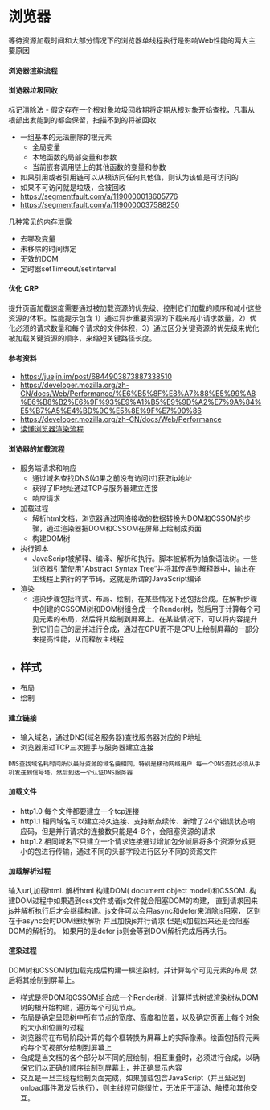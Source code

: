 # 浏览器

等待资源加载时间和大部分情况下的浏览器单线程执行是影响Web性能的两大主要原因

#### 浏览器渲染流程

#### 浏览器垃圾回收
标记清除法 - 假定存在一个根对象垃圾回收期将定期从根对象开始查找，凡事从根部出发能到的都会保留，扫描不到的将被回收
- 一组基本的无法删除的根元素
    - 全局变量
    - 本地函数的局部变量和参数
    - 当前嵌套调用链上的其他函数的变量和参数
- 如果引用或者引用链可以从根访问任何其他值，则认为该值是可访问的
- 如果不可访问就是垃圾，会被回收
- https://segmentfault.com/a/1190000018605776
- https://segmentfault.com/a/1190000037588250

几种常见的内存泄露
- 去哪及变量
- 未移除的时间绑定
- 无效的DOM
- 定时器setTimeout/setInterval

#### 优化 CRP
提升页面加载速度需要通过被加载资源的优先级、控制它们加载的顺序和减小这些资源的体积。性能提示包含 1）通过异步重要资源的下载来减小请求数量，2）优化必须的请求数量和每个请求的文件体积，3）通过区分关键资源的优先级来优化被加载关键资源的顺序，来缩短关键路径长度。

#### 参考资料

- https://juejin.im/post/6844903873887338510
- https://developer.mozilla.org/zh-CN/docs/Web/Performance/%E6%B5%8F%E8%A7%88%E5%99%A8%E6%B8%B2%E6%9F%93%E9%A1%B5%E9%9D%A2%E7%9A%84%E5%B7%A5%E4%BD%9C%E5%8E%9F%E7%90%86
- https://developer.mozilla.org/zh-CN/docs/Web/Performance
- [读懂浏览器渲染流程](https://www.sohu.com/a/223805109_820120)



#### 浏览器的加载流程

- 服务端请求和响应
    - 通过域名查找DNS(如果之前没有访问过)获取ip地址
    - 获得了IP地址通过TCP与服务器建立连接
    - 响应请求
- 加载过程
    - 解析html文档，浏览器通过网络接收的数据转换为DOM和CSSOM的步骤，通过渲染器把DOM和CSSOM在屏幕上绘制成页面
    - 构建DOM树
- 执行脚本
    - JavaScript被解释、编译、解析和执行。脚本被解析为抽象语法树。一些浏览器引擎使用”Abstract Syntax Tree“并将其传递到解释器中，输出在主线程上执行的字节码。这就是所谓的JavaScript编译
- 渲染
    - 渲染步骤包括样式、布局、绘制，在某些情况下还包括合成。在解析步骤中创建的CSSOM树和DOM树组合成一个Render树，然后用于计算每个可见元素的布局，然后将其绘制到屏幕上。在某些情况下，可以将内容提升到它们自己的层并进行合成，通过在GPU而不是CPU上绘制屏幕的一部分来提高性能，从而释放主线程
- 样式
    - 
- 布局
- 绘制

#### 建立链接

- 输入域名，通过DNS(域名服务器)查找服务器对应的IP地址
- 浏览器用过TCP三次握手与服务器建立连接

``` DNS查找域名耗时间所以最好资源的域名要相同，特别是移动网络用户 每一个DNS查找必须从手机发送到信号塔，然后到达一个认证DNS服务器 ```
  
#### 加载文件
- http1.0 每个文件都要建立一个tcp连接
- http1.1 相同域名可以建立持久连接、支持断点续传、新增了24个错误状态响应码，但是并行请求的连接数只能是4-6个，会阻塞资源的请求
- http1.2 相同域名下只建立一个请求连接通过增加包分帧层将多个资源分成更小的包进行传输，通过不同的头部字段进行区分不同的资源文件

#### 加载解析过程

输入url,加载html. 解析html 构建DOM( document object model)和CSSOM. 构建DOM过程中如果遇到css文件或者js文件就会阻塞DOM的构建， 直到请求回来js并解析执行后才会继续构建。js文件可以会用async和defer来消除js阻塞， 区别在于async会时DOM继续解析 并且加快js并行请求 但是js加载回来还是会阻塞DOM的解析的。 如果用的是defer js则会等到DOM解析完成后再执行。


#### 渲染过程
DOM树和CSSOM树加载完成后构建一棵渲染树，并计算每个可见元素的布局 然后将其绘制到屏幕上。 
- 样式是将DOM和CSSOM组合成一个Render树，计算样式树或渲染树从DOM树的根开始构建，遍历每个可见节点。
- 布局是确定呈现树中所有节点的宽度、高度和位置，以及确定页面上每个对象的大小和位置的过程
- 浏览器将在布局阶段计算的每个框转换为屏幕上的实际像素。绘画包括将元素的每个可视部分绘制到屏幕上
- 合成是当文档的各个部分以不同的层绘制，相互重叠时，必须进行合成，以确保它们以正确的顺序绘制到屏幕上，并正确显示内容
- 交互是一旦主线程绘制页面完成，如果加载包含JavaScript（并且延迟到onload事件激发后执行），则主线程可能很忙，无法用于滚动、触摸和其他交互。